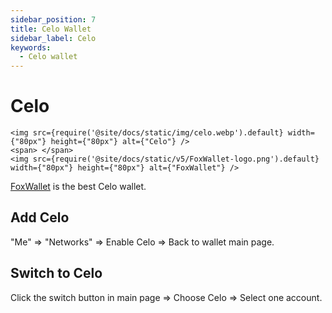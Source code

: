 ```yaml
---
sidebar_position: 7
title: Celo Wallet
sidebar_label: Celo
keywords:
  - Celo wallet
---
```


# Celo
```mdx-code-block
<img src={require('@site/docs/static/img/celo.webp').default} width={"80px"} height={"80px"} alt={"Celo"} />
<span> </span>
<img src={require('@site/docs/static/v5/FoxWallet-logo.png').default} width={"80px"} height={"80px"} alt={"FoxWallet"} />
```
[FoxWallet](https://foxwallet.com) is the best Celo wallet.

## Add Celo

"Me" => "Networks" => Enable Celo => Back to wallet main page.

## Switch to Celo

Click the switch button in main page => Choose Celo => Select one account.